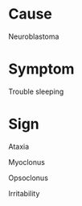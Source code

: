 # Cause

Neuroblastoma

# Symptom

Trouble sleeping

# Sign

Ataxia

Myoclonus

Opsoclonus

Irritability
